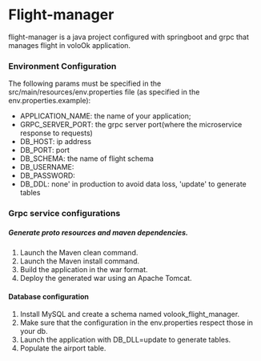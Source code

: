 # Flight-manager

flight-manager is a java project configured with springboot and grpc that manages flight in voloOk application.

### Environment Configuration

The following params must be specified in the src/main/resources/env.properties file (as specified in the env.properties.example):
* APPLICATION_NAME: the name of your application;
* GRPC_SERVER_PORT: the grpc server port(where the microservice response to requests)
* DB_HOST: ip address
* DB_PORT: port
* DB_SCHEMA: the name of flight schema
* DB_USERNAME: 
* DB_PASSWORD:
* DB_DDL: none' in production to avoid data loss, 'update' to generate tables
### Grpc service configurations

##### Generate proto resources and maven dependencies.

1. Launch the Maven clean command.
2. Launch the Maven install command.
3. Build the application in the war format.
4. Deploy the generated war using an Apache Tomcat.

#### Database configuration
1. Install MySQL and create a schema named volook_flight_manager.
2. Make sure that the configuration in the env.properties respect those in your db.
3. Launch the application with DB_DLL=update to generate tables.
4. Populate the airport table.

